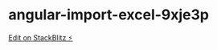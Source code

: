 # angular-import-excel-9xje3p

[Edit on StackBlitz ⚡️](https://stackblitz.com/edit/angular-import-excel-wmb3zm)